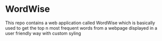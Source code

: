 # WordWise
This repo contains a web application called WordWise which is basically used to get the top n most frequent words from a webpage displayed in a user friendly way with custom syling
